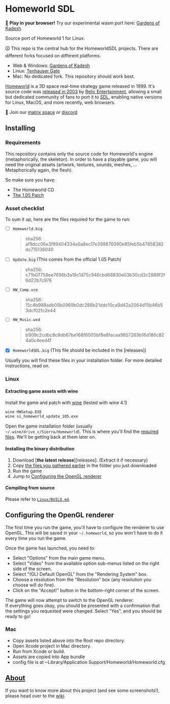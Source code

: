 # Homeworld SDL

📣 **Play in your browser!** Try our experimental wasm port here: [Gardens of Kadesh]

Source port of Homeworld 1 for Linux.

🛈 This repo is the central hub for the HomeworldSDL projects. There are different forks focused on different platforms.

- Web & Windows: [Gardens of Kadesh]
- Linux: [Tenhauser Gate]
- Mac: No dedicated fork. This repository should work best.

[Homeworld] is a 3D space real-time strategy game released in 1999.
It's source code was [released in 2003] by [Relic Entertainment], allowing a small but dedicated community of fans to port it to [SDL], enabling native versions for Linux, MacOS, and more recently, web browsers.

💬 Join our [matrix space] or [discord]

[matrix space]: https://matrix.to/#/#homeworld-sdl:matrix.org
[discord]: https://discord.gg/3hTsAsargq
[SDL]: https://en.wikipedia.org/wiki/Simple_DirectMedia_Layer
[Homeworld]: https://en.wikipedia.org/wiki/Homeworld
[released in 2003]: http://www.insidemacgames.com/news/story.php?ArticleID=8516
[Relic Entertainment]: https://www.relic.com/
[Gardens of Kadesh]: https://gardensofkadesh.github.io/
[Tenhauser Gate]: https://gitlab.com/homeworldsdl/TenhauserGate


## Installing

### Requirements

This repository contains only the source code for Homeworld's engine (metaphorically, the skeleton). In order to have a playable game, you will need the original assets (artwork, textures, sounds, meshes, ... Metaphorically again, the flesh).

So make sure you have:

- The Homeworld CD
- [The 1.05 Patch](http://www.homeworldaccess.net/downloads/hw1patch/si_homeworld_update_105.exe)

### Asset checklist

To sum it up, here are the files required for the game to run:

- [ ] `Homeworld.big`  
    > sha256: af9dcc06e3f99404334a0a8ec17e399876080e85feb5b47858382dc715136040
- [ ] `Update.big` (This comes from the official 1.05 Patch)  
    > sha256: c71b07758ee7696b3a19c1d75c946cbd68830e03b30cd3c2888f2f6d22b7c976
- [ ] `HW_Comp.vce`  
    > sha256: 15c4b988adb09b0969b0dc288b21ddc10ca9d42a2064d15b46b53dcf02fc2e44

- [ ] `HW_Music.wxd`  
    > sha256: b909c2cdbc8c8db67be168f6005bf8e8facaa9857263b16d186c824a0c4eed4f
- [x] `HomeworldSDL.big` (This file should be included in the [releases])

Usually you will find these files in your installation folder. For more detailed instructions, read on.

### Linux

#### Extracting game assets with wine

Install the game and patch with [wine] (tested with wine 4.1)

``` sh
wine HWSetup.EXE
wine si_homeworld_update_105.exe
```

Open the game installation folder (usually `~/.wine/drive_c/Sierra/Homeworld`). This is where you'll find the [required files](#asset-checklist). We'll be getting back at them later on.

[wine]: https://www.winehq.org/

#### Installing the binary distribution

1. Download [__the latest release__][releases]. (Extract it if necessary)
2. Copy [the files you gathered earlier](#extracting-game-assets-with-wine) in the folder you just downloaded
3. Run the game
4. Jump to [Configuring the OpenGL renderer](#configuring-the-opengl-renderer)

#### Compiling from source

Please refer to [`Linux/BUILD.md`](Linux/BUILD.md).

## Configuring the OpenGL renderer

The first time you run the game, you'll have to configure the renderer to use OpenGL. This will be saved in your `~/.homeworld`, so you won't have to do it every time you run the game.

Once the game has launched, you need to:

- Select "Options" from the main game menu.
- Select "Video" from the available option sub-menus listed on
    the right side of the screen.
- Select "(GL) Default OpenGL" from the "Rendering System" box.
- Choose a resolution from the "Resolution" box (any resolution
    you choose will do fine).
- Click on the "Accept!" button in the bottom-right corner of the screen.

 The game will now attempt to switch to the OpenGL renderer.  
 If everything goes okay, you should be presented with a confirmation that the settings you requested were changed.  Select "Yes", and you should be ready to go!

### Mac

- Copy assets listed above into the Root repo directory.
- Open Xcode project in Mac directory.
- Run from Xcode or build.
- Assets are copied into App bundle
- config file is at ~Library/Application Support/Homeworld/Homeworld.cfg

## [About][wiki]

If you want to know more about this project (and see some screenshots!), please head over to the [wiki].

[wiki]: https://github.com/HomeworldSDL/HomeworldSDL/wiki
